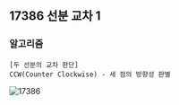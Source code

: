 ## 17386 선분 교차 1

### 알고리즘
```
[두 선분의 교차 판단]
CCW(Counter Clockwise) - 세 점의 방향성 판별
```
![17386](https://user-images.githubusercontent.com/57518908/171793711-88dbf228-4217-41d3-a4e0-017373b28cf2.jpg)

